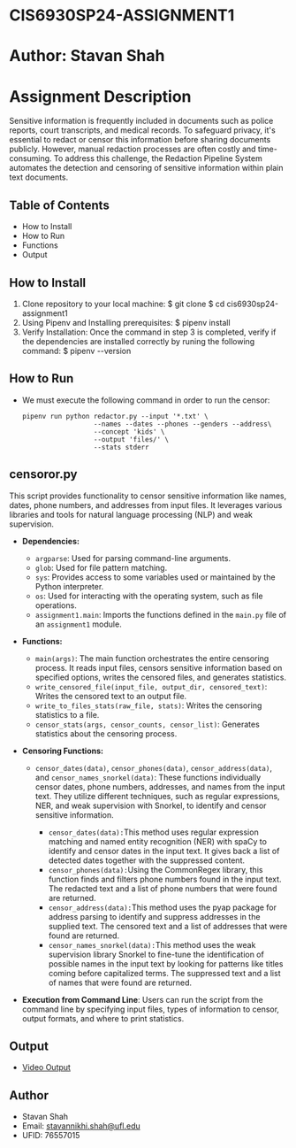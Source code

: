 # CIS6930SP24-ASSIGNMENT1

# Author: Stavan Shah

# Assignment Description 

Sensitive information is frequently included in documents such as police reports, court transcripts, and medical records. To safeguard privacy, it's essential to redact or censor this information before sharing documents publicly. However, manual redaction processes are often costly and time-consuming. To address this challenge, the Redaction Pipeline System automates the detection and censoring of sensitive information within plain text documents.

## Table of Contents

- How to Install
- How to Run 
- Functions
- Output

## How to Install
  1. Clone repository to your local machine:
    $ git clone 
    $ cd cis6930sp24-assignment1
  2. Using Pipenv and Installing prerequisites:
    $ pipenv install
  3. Verify Installation: Once the command in step 3 is completed, verify if the dependencies are installed correctly by runing the following command:
    $ pipenv --version
## How to Run
- We must execute the following command in order to run the censor:
  ```
  pipenv run python redactor.py --input '*.txt' \
                    --names --dates --phones --genders --address\
                    --concept 'kids' \
                    --output 'files/' \
                    --stats stderr
  ```                  
## censoror.py
   This script provides functionality to censor sensitive information like names, dates, phone   numbers, and addresses from input files. It leverages various libraries and tools for natural language processing (NLP) and weak supervision.

- **Dependencies:**
   - `argparse`: Used for parsing command-line arguments.
   - `glob`: Used for file pattern matching.
   - `sys`: Provides access to some variables used or maintained by the Python interpreter.
   - `os`: Used for interacting with the operating system, such as file operations.
   - `assignment1.main`: Imports the functions defined in the `main.py` file of an `assignment1` module.

- **Functions:**
   - `main(args)`: The main function orchestrates the entire censoring process. It reads input files, censors sensitive information based on specified options, writes the censored files, and generates statistics.
   - `write_censored_file(input_file, output_dir, censored_text)`: Writes the censored text to an output file.
   - `write_to_files_stats(raw_file, stats)`: Writes the censoring statistics to a file.
   - `censor_stats(args, censor_counts, censor_list)`: Generates statistics about the censoring process.
   
- **Censoring Functions:**
   - `censor_dates(data)`, `censor_phones(data)`, `censor_address(data)`, and `censor_names_snorkel(data)`: These functions individually censor dates, phone numbers, addresses, and names from the input text. They utilize different techniques, such as regular expressions, NER, and weak supervision with Snorkel, to identify and censor sensitive information.
         
      - `censor_dates(data):`This method uses regular expression matching and named entity recognition (NER) with spaCy to identify and censor dates in the input text. It gives back a list of detected dates together with the suppressed content.
      - `censor_phones(data):`Using the CommonRegex library, this function finds and filters phone numbers found in the input text. The redacted text and a list of phone numbers that were found are returned.
      - `censor_address(data):`This method uses the pyap package for address parsing to identify and suppress addresses in the supplied text. The censored text and a list of addresses that were found are returned.
      - `censor_names_snorkel(data):`This method uses the weak supervision library Snorkel to fine-tune the identification of possible names in the input text by looking for patterns like titles coming before capitalized terms. The suppressed text and a list of names that were found are returned.

- **Execution from Command Line**:
   Users can run the script from the command line by specifying input files, types of information to censor, output formats, and where to print statistics.


## Output
- [Video Output](https://drive.google.com/file/d/1j9iyU4fUAfKgeKfpaBxFv0A6T9k7wXXb/view?usp=sharing)

## Author 
  - Stavan Shah
  - Email: stavannikhi.shah@ufl.edu
  - UFID: 76557015
